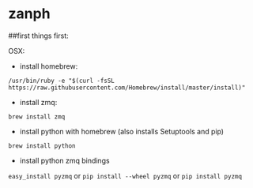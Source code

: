 # zanph

##first things first:

OSX:

* install homebrew:

`/usr/bin/ruby -e "$(curl -fsSL https://raw.githubusercontent.com/Homebrew/install/master/install)"`

* install zmq:

`brew install zmq`

* install python with homebrew (also installs Setuptools and pip)

`brew install python`

* install python zmq bindings

`easy_install pyzmq`
or
`pip install --wheel pyzmq`
or
`pip install pyzmq`
